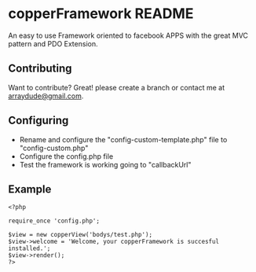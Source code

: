 copperFramework README
======================

An easy to use Framework oriented to facebook APPS with the great MVC pattern and PDO Extension.


Contributing
------------

Want to contribute? Great! please create a branch or contact me at arraydude@gmail.com.


Configuring
-----------

* Rename and configure the "config-custom-template.php" file to "config-custom.php"
* Configure the config.php file
* Test the framework is working going to "callbackUrl"


Example
-------

    <?php

    require_once 'config.php';

    $view = new copperView('bodys/test.php');
    $view->welcome = 'Welcome, your copperFramework is succesful installed.';
    $view->render();
    ?>

